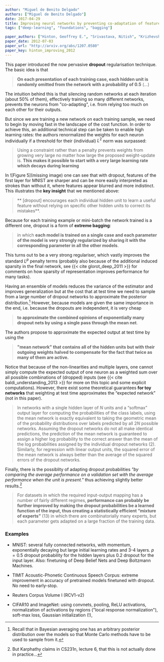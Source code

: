 ```yaml
---
author: "Miguel de Benito Delgado"
authors: ["Miguel de Benito Delgado"]
date: 2017-04-29
title: Improving neural networks by preventing co-adaptation of feature detectors
tags: ["deep-learning", "foundations", "bagging"]

paper_authors: ["Hinton, Geoffrey E.", "Srivastava, Nitish", "Krizhevsky, Alex", "Sutskever, Ilya", "Salakhutdinov, Ruslan. R"]
paper_date: 2012-07-03
paper_url: "http://arxiv.org/abs/1207.0580"
paper_key: hinton_improving_2012
---
```


This paper introduced the now pervasive **dropout** regularisation
technique. The basic idea is that

>**On each presentation of each training case, each hidden unit is
>randomly omitted from the network with a probability of 0.5** (…)

The intuition behind this is that silencing random networks at each
iteration (about 50% of them), effectively training so many different
networks, prevents the neurons from "co-adapting", i.e. from relying
too much on each other for their outputs.

But since we are training a new network on each training sample, we
need to begin by moving fast in the landscape of the cost function. In
order to achieve this, an additional technical step can be taken to
enable high learning rates: the authors renormalized the weights for
each neuron individually if a threshold for their (individual) $L^2$
norm was surpassed:

>Using a constraint rather than a penalty prevents weights from
>growing very large no matter how large the proposed weight-update
>is. **This makes it possible to start with a very large learning rate
>which decays during learning**

In ![Figure 5](missing image) one can see that with dropout, features
of the first layer for MNIST are sharper and can be more easily
interpreted as strokes than without it, where features appear blurred
and more indistinct. This illustrates the **key insight** that we
mentioned above:

>** \[dropout\] encourages each individual hidden unit to learn a
>useful feature without relying on specific other hidden units to
>correct its mistakes**.

Because for each training example or mini-batch the network trained is
a different one, dropout is a form of **extreme bagging**:

>in which **each model is trained on a single case and each parameter
>of the model is very strongly regularized by sharing it with the
>corresponding parameter in all the other models**.

This turns out to be a very strong regulariser, which vastly improves
the standard $L^p$ penalty terms (probably also because of the
additional induced sparsity in the final network, see {{< cite
glorot_deep_2011 >}} for comments on how sparsity of representation
improves performance for many tasks).

Having an ensemble of models reduces the variance of the estimator and
improves generalization but at the cost that at test time we need to
sample from a large number of dropout networks to approximate the
posterior distribution.[^2] However, because models are given the
same importance in the end, i.e. because the dropouts are independent,
it is very cheap

> **to approximate the combined opinions of exponentially many dropout
> nets by using a single pass through the mean net**.

The authors propose to approximate the expected output at test time
by using the

>**"mean network" that contains all of the hidden units but with their
>outgoing weights halved to compensate for the fact that twice as many
>of them are active.**

Notice that because of the non-linearities and multiple layers, one
cannot simply compute the expected output of one neuron as a weighted
sum over all possible combinations of (dropped) inputs (see {{< cite
baldi_understanding_2013 >}} for more on this topic and some explicit
computations). However, there exist some theoretical guarantees **for
toy networks** that weighting at test time approximates the “expected
network” (not in this paper).

>In networks with a single hidden layer of $N$ units and a “softmax”
>output layer for computing the probabilities of the class labels,
>using the mean network is exactly equivalent to taking the geometric
>mean of the probability distributions over labels predicted by all
>$2N$ possible networks. Assuming the dropout networks do not all make
>identical predictions, the prediction of the mean network is
>guaranteed to assign a higher log probability to the correct answer
>than the mean of the log probabilities assigned by the individual
>dropout networks (2). Similarly, for regression with linear output
>units, the squared error of the mean network is always better than
>the average of the squared errors of the dropout networks.


Finally, there is the possiblity of adapting dropout probabilities *"by
comparing the average performance on a validation set with the average
performance when the unit is present."* thus achieving slightly better
results.[^1]

>For datasets in which the required input-output mapping has a number
>of fairly different regimes, **performance can probably be further
>improved by making the dropout probabilities be a learned function of
>the input, thus creating a statistically efficient “mixture of
>experts”** (13) in which there are combinatorially many experts, but
>each parameter gets adapted on a large fraction of the training data.


### Examples

* MNIST: several fully connected networks, with momentum,
  exponentially decaying but large initial learning rates and 3-4
  layers. $p=0.5$ dropout probability for the hidden layers plus 0.2
  dropout for the input layer. Also: finetuning of Deep Belief Nets
  and Deep Boltzmann Machines.

* TIMIT Acoustic-Phonetic Continuous Speech Corpus: extreme
  improvement in accuracy of pretrained models finetuned with
  dropout. No need to early-stop.

* Reuters Corpus Volume I (RCV1-v2)

* CIFAR10 and ImageNet: using convnets, pooling, ReLU activations,
  normalization of activations by regions ("local response
  normalization"), soft-max loss, Gaussian initialization (!),

[^1]: But Karphathy claims in CS231n, lecture 6, that this is not actually done in practice...
[^2]: Recall that in Bayesian averaging one has an arbitrary posterior distribution over the models so that Monte Carlo methods have to be used to sample from it.
